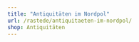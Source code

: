 ```yaml
---
title: "Antiquitäten im Nordpol"
url: /rastede/antiquitaeten-im-nordpol/
shop: Antiquitäten
---
```

